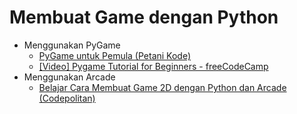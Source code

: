 # Membuat Game dengan Python

- Menggunakan PyGame
  - [PyGame untuk Pemula (Petani Kode)](https://www.petanikode.com/pygame-untuk-pemula/)
  - [[Video] Pygame Tutorial for Beginners - freeCodeCamp](https://www.youtube.com/watch?v=FfWpgLFMI7w)
- Menggunakan Arcade
  - [Belajar Cara Membuat Game 2D dengan Python dan Arcade (Codepolitan)](https://www.codepolitan.com/belajar-cara-membuat-game-2d-dengan-python-dan-arcade-5adff78d1db9b/)
